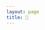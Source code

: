 ```yaml
---
layout: page
title: 📂
---
```

<style>

ul{
  list-style: none;
  padding: 0;
  margin-bottom: 2px;
  margin-top: 0px;
}

label{
  cursor: pointer;
  border-bottom: none;
  font-weight: 450 
}

input[type="checkbox"]{
  position: absolute;
  left: -9999px;
}

input[type="checkbox"] ~ ul{
  height: 0;
  transform: scaleY(0);
}

input[type="checkbox"]:checked ~ ul{
  height: 100%;
  transform-origin: top;
  transition: transform .2s ease-out;
  transform: scaleY(1); 
}

/* turns the check into a closed folder by target labels AFTER an input */
input + label:before {
    content: "📁";
    margin-right: 10px;
}

/* toggles to open folder on label when checked */
input[type="checkbox"]:checked ~ label:before {
  content: "📂";
  margin-right: 10px;
}

</style>
<!--stackedit_data:
eyJoaXN0b3J5IjpbLTEwOTA5NTI5MDMsLTU2OTQ0NjA5NV19
-->